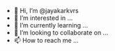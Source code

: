 - 👋 Hi, I’m @jayakarkvrs
- 👀 I’m interested in ...
- 🌱 I’m currently learning ...
- 💞️ I’m looking to collaborate on ...
- 📫 How to reach me ...

<!---
jayakarkvrs/jayakarkvrs is a ✨ special ✨ repository because its `README.md` (this file) appears on your GitHub profile.
You can click the Preview link to take a look at your changes.
--->
